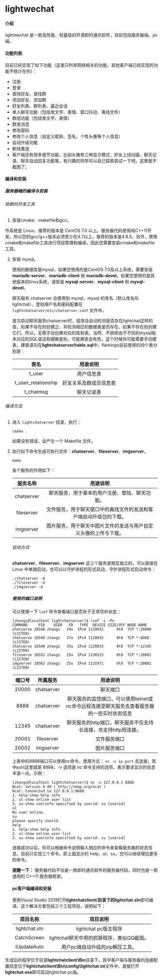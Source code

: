 # lightwechat

#### 介绍

lightwechat 是一款高性能、轻量级的开源即时通讯软件，目前包括服务器端、pc 端。

#### 功能列表

目前已经实现了如下功能（这里只列举网络相关的功能，其他客户端已经实现的功能不统计在列）：

- 注册
- 登录
- 查找好友、查找群
- 添加好友、添加群
- 好友列表、群列表、最近会话
- 单人聊天功能（包括发文字、表情、窗口抖动、离线文件）
- 群组功能（包括发文字、表情）
- 群发消息
- 修改密码
- 修改个人信息（自定义昵称、签名、个性头像等个人信息）
- 自动升级功能
- 断线重连
- 客户端还有很多细节功能，比如头像有三种显示模式、好友上线动画、聊天记录、聊天自动回复功能等，有兴趣的同学可以自己探索尝试一下吧，这里就不截图了。

#### 编译和安装

##### 服务器端的编译与安装

###### 依赖的开发工具

1. 安装cmake、makefile和gcc。

作系统是 Linux，推荐的版本是 CentOS 7.0 以上。服务器代码使用纯C++11开发，所以您的gcc/g++版本必须至少在4.7以上，推荐的版本是4.8.5。另外，使用cmake和makefile工具进行项目管理和编译，因此您需要安装cmake和makefile工具。

2. 安装 mysql。

   使用的数据库是mysql，如果您使用的是CentOS 7.0及以上系统，需要安装 **mariadb-server**、**mariadb-client** 和 **mariadb-devel**。如果您使用的是其他版本的linux系统，请安装 **mysql-server**、**mysql-client** 和 **mysql-devel**。

   聊天服务 chatserver 会使用到 mysql，mysql 的库名（默认库名叫 lightchat）、登陆用户名和密码配置在 `lightchatserver/etc/chatserver.conf` 文件中。

   首次启动聊天服务chatserver时，程序会自动检测是否存在lightchat这样的库，如果不存在则创建之，并检测相应的数据表是否存在，如果不存在则创建它们。所以，无需手动创建对应的库和表。当然，不排除由于不同的mysql版本对应的SQL语法有细微差别，可能建表会失败，这个时候你可能需要手动建表，建表语句在**lightchatserver/table.sql**中。flamingo目前使用的四个表分别是：

   |        表名         |        用途说明        |
   | :-----------------: | :--------------------: |
   |       t_user        |       用户信息表       |
   | t_user_relationship | 好友关系及群成员信息表 |
   |      t_chatmsg      |       聊天记录表       |

   

###### 编译方法

1. 进入 `lightchatserver` 目录，执行：

   ```
   cmake .
   ```

   如果没有错误，会产生一个 Makefile 文件。

2. 执行如下命令生成可执行文件：**chatserver**、**fileserver**、**imgserver**。

   ```shell
   make
   ```

   

   各个服务的作用如下：

   |  服务名称  |                           用途说明                           |
   | :--------: | :----------------------------------------------------------: |
   | chatserver |        聊天服务，用于基本的用户注册、登陆、聊天功能。        |
   | fileserver | 文件服务，用于聊天窗口中的离线文件的发送和客户端自动升级包的下载。 |
   | imgserver  | 图片服务，用于聊天中图片文件的发送与用户自定义头像的上传与下载。 |

   

   ###### 启动方式

   **chatserver**、**fileserver**、**imgserver** 这三个服务是相互独立的，可以直接在 Linux 中单独启动，也可以以守护进程的形式启动，守护进程形式启动命令：

   ```shell
   ./chatserver -d
   ./fileserver -d
   ./imgserver -d
   ```

   

   ##### 使用的端口说明

   可以使用一下 `lsof` 命令查看端口是否处于正常侦听状态：

   ```shell
   [zhangz@localhost lightchatserver]$ lsof -i -Pn
   COMMAND     PID    USER   FD   TYPE  DEVICE SIZE/OFF NODE NAME
   chatserve 18540 zhangz   19u  IPv4 1129031      0t0  TCP *:20000 (LISTEN)
   chatserve 18540 zhangz   27u  IPv4 1129032      0t0  TCP *:8888 (LISTEN)
   chatserve 18540 zhangz   35u  IPv4 1129033      0t0  TCP *:12345 (LISTEN)
   fileserve 18552 zhangz   25u  IPv4 1130523      0t0  TCP *:20001 (LISTEN)
   imgserver 18562 zhangz   25u  IPv4 1131971      0t0  TCP *:20002 (LISTEN)
   ```

   

   | 端口号 |  所属服务  |                           用途说明                           |
   | :----: | :--------: | :----------------------------------------------------------: |
   | 20000  | chatserver |                           聊天端口                           |
   |  8888  | chatserver | 聊天服务的监控端口，可以使用telnet或nc命令远程连接至聊天服务去查看服务器的一些实时状态信息 |
   | 12345  | chatserver | 聊天服务的http端口，聊天服务不仅支持长连接，也支持http短连接。 |
   | 20001  | fileserver |                         文件服务端口                         |
   | 20002  | imgserver  |                         图片服务端口                         |

   上表中的8888端口可以使用nc命令，使用方式： `nc -v ip port` 去连接，其中port这里就是 8888，-v 选项是 nc 命令支持的选项，表示要求显示的信息丰富一点。示例：

   ```
   [zhangz@localhost lightchatserver]$ nc -v 127.0.0.1 8888
   Ncat: Version 6.40 ( http://nmap.org/ncat )
   Ncat: Connected to 127.0.0.1:8888.
   1. help-show help info
   2. ul-show online user list
   3. su-show userinfo specified by userid: su [userid]
   ul
   No user online.
   su
   please specify userid.
   help
   1. help-show help info
   2. ul-show online user list
   3. su-show userinfo specified by userid: su [userid]
   ```

   连接成功以后，你可以根据命令说明输入相应的命令来查看服务器的状态信息，目前只实现三个命令，即上面显示的 help、ul、su，您可以继续增加更多的命令。

   

   **提醒一下：** 服务器代码不仅是一款即时通讯软件的服务器代码，同时也是一款通用的 C++11 服务器框架。

   

   #### pc客户端编译和安装

   使用Visual Studio 2019打开**lightchatclient/**目录下的**lightchat.sln**即可编译。这个解决方案包括三个工程项目，说明如下：

   |   项目名称    |                 项目说明                  |
   | :-----------: | :---------------------------------------: |
   | lightchat.sln |           lightchat pc版主程序            |
   |  CatchScreen  | lightchat聊天中用的抓屏程序，类似QQ截图。 |
   |  iUpdateAuto  |      用户pc端自动升级的zip解压工具。      |

​      生成后的程序位于目录**lightchatclient\Bin**目录下，其中客户端与服务器的连接配置信息位于**lightchatclient\Bin\config\lightchat.ini**文件中，直接打开**lightchat.exe**即可启动lightchat pc端。







